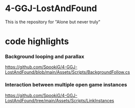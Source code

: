 # 4-GGJ-LostAndFound
 This is the repository for "Alone but never truly"

# code highlights

### Background looping and parallax

https://github.com/SpookiG/4-GGJ-LostAndFound/blob/main/Assets/Scripts/BackgroundFollow.cs

### Interaction between multiple open game instances

https://github.com/SpookiG/4-GGJ-LostAndFound/tree/main/Assets/Scripts/LinkInstances
